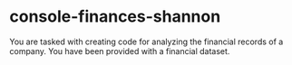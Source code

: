 # console-finances-shannon
 You are tasked with creating code for analyzing the financial records of a company. You have been provided with a financial dataset.
